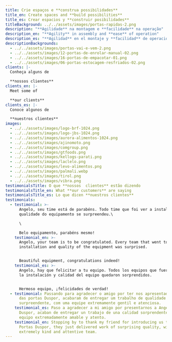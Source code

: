 ```yaml
---
title: Crie espaços e **construa possibilidades**
title_en: Create spaces and **build possibilities**
title_es: Crear espacios y **construir posibilidades**
titleBackground: ../../assets/images/portas-rapidas-2.png
description: "**Agilidade** na montagem e **facilidade** na operação"
description_en: "**Agility** in assembly and **ease** of operation"
description_es: "**Agilidad** en el montaje y **facilidad** de operación"
descriptionBackgrounds:
  - ../../assets/images/portas-vai-e-vem-2.png
  - ../../assets/images/12-portas-de-enrolar-manual-02.png
  - ../../assets/images/16-portas-de-empacotar-01.png
  - ../../assets/images/06-portas-estocagem-resfriados-02.png
clients: |-
  Conheça alguns de

  **nossos clientes**
clients_en: |-
  Meet some of

  **our clients**
clients_es: |-
  Conoce algunos de 

  **nuestros clientes**
images:
  - ../../assets/images/logo-brf-1024.png
  - ../../assets/images/logo-jbs-1024.png
  - ../../assets/images/aurora-alimentos-1024.png
  - ../../assets/images/ajinomoto.png
  - ../../assets/images/comgroup.png
  - ../../assets/images/gtfoods.png
  - ../../assets/images/kellogs-parati.png
  - ../../assets/images/laclelo.png
  - ../../assets/images/levo-alimentos.png
  - ../../assets/images/palmali.webp
  - ../../assets/images/tirol.png
  - ../../assets/images/vibra.png
testimonialsTitle: O que **nossos  clientes** estão dizendo
testimonialsTitle_en: What **our customers** are saying
testimonialsTitle_es: Lo que dicen **nuestros clientes**
testimonials:
  - testimonial: >-
      Angelo, seu time está de parabéns. Todo time que foi ver a instalação e
      qualidade do equipamento se surpreendeu.\

      \

      Belo equipamento, parabéns mesmo!
    testimonial_en: >-
      Angelo, your team is to be congratulated. Every team that went to see the
      installation and quality of the equipment was surprised.


      Beautiful equipment, congratulations indeed!
    testimonial_es: >-
      Angelo, hay que felicitar a tu equipo. Todos los equipos que fueron a ver
      la instalación y calidad del equipo quedaron sorprendidos.


      Hermoso equipo, ¡felicidades de verdad!
  - testimonial: Passando para agradecer o amigo por ter nos apresentado o Angelo
      das portas Duspor, acabaram de entregar um trabalho de qualidade
      surpreendente, com uma equipe extremamente gentil e atenciosa.
    testimonial_es: Paso a agradecer a mi amigo por presentarnos a Angelo das Portas
      Duspor, acaban de entregar un trabajo de una calidad sorprendente, con un
      equipo extremadamente amable y atento.
    testimonial_en: Stopping by to thank my friend for introducing us to Angelo das
      Portas Duspor, they just delivered work of surprising quality, with an
      extremely kind and attentive team.
---
```


